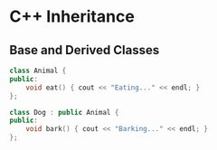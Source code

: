 # C++ Inheritance

## Base and Derived Classes
```cpp
class Animal {
public:
    void eat() { cout << "Eating..." << endl; }
};

class Dog : public Animal {
public:
    void bark() { cout << "Barking..." << endl; }
};
